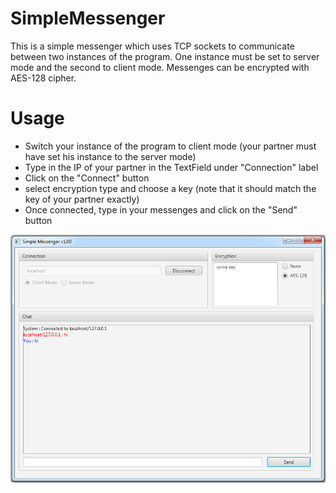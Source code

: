 # SimpleMessenger
This is a simple messenger which uses TCP sockets to communicate between two instances of the program.
One instance must be set to server mode and the second to client mode. Messenges can be encrypted with 
AES-128 cipher.

# Usage
- Switch your instance of the program to client mode (your partner must have set his instance to the server mode)
- Type in the IP of your partner in the TextField under "Connection" label
- Click on the "Connect" button
- <Optional> select encryption type and choose a key (note that it should match the key of your partner exactly)
- Once connected, type in your messenges and click on the "Send" button

![Snapshot of the GUI](/GUI.png)
